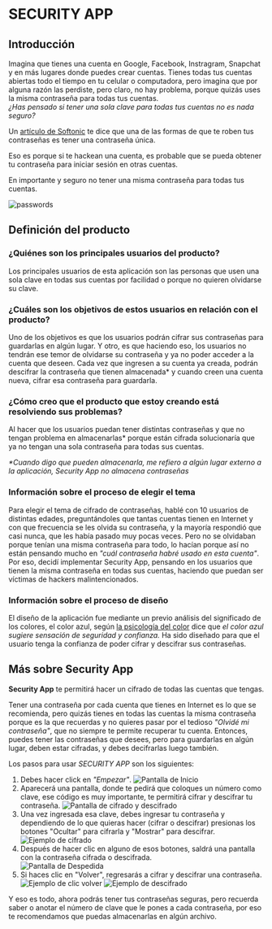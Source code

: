 # SECURITY APP

## Introducción
Imagina que tienes una cuenta en Google, Facebook, Instragram, Snapchat y en más lugares donde puedes crear cuentas.  Tienes todas tus cuentas abiertas todo el tiempo en tu celular o computadora, pero imagina que por alguna razón las perdiste, pero claro, no hay problema, porque quizás uses la misma contraseña para todas tus cuentas.  
_¿Has pensado si tener una sola clave para todas tus cuentas no es nada seguro?_

Un [artículo de Softonic](https://www.softonic.com/articulos/contrasenas-seguras-y-faciles-recordar) te dice que una de las formas de que te roben tus contraseñas es tener una contraseña única.

Eso es porque si te hackean una cuenta, es probable que se pueda obtener tu contraseña para iniciar sesión en otras cuentas.

En importante y seguro no tener una misma contraseña para todas tus cuentas.

![passwords](https://cdn.tecnologia.net/wp-content/uploads/2018/07/contrasenas-dificiles.jpg)


## Definición del producto

### ¿Quiénes son los principales usuarios del producto?

Los principales usuarios de esta aplicación son las personas que usen una sola clave en todas sus cuentas por facilidad o porque no quieren olvidarse su clave.


### ¿Cuáles son los objetivos de estos usuarios en relación con el producto?

Uno de los objetivos es que los usuarios podrán cifrar sus contraseñas para guardarlas en algún lugar.
Y otro, es que haciendo eso, los usuarios no tendrán ese temor de olvidarse su contraseña y ya no poder acceder a la cuenta que deseen.
Cada vez que ingresen a su cuenta ya creada, podrán descifrar la contraseña que tienen almacenada* y cuando creen una cuenta nueva, cifrar esa contraseña para guardarla.


### ¿Cómo creo que el producto que estoy creando está resolviendo sus problemas?

Al hacer que los usuarios puedan tener distintas contraseñas y que no tengan problema en almacenarlas* porque están cifrada solucionaría que ya no tengan una sola contraseña para todas sus cuentas.


_*Cuando digo que pueden almacenarla, me refiero a algún lugar externo a la aplicación, Security App no almacena contraseñas_

### Información sobre el proceso de elegir el tema
Para elegir el tema de cifrado de contraseñas, hablé con 10 usuarios de distintas edades, preguntándoles que tantas cuentas tienen en Internet y con que frecuencia se les olvida su contraseña, y la mayoría respondió que casi nunca, que les había pasado muy pocas veces.  Pero no se olvidaban porque tenían una misma contraseña para todo, lo hacían porque así no están pensando mucho en _"cuál contraseña habré usado en esta cuenta"_.
Por eso, decidí implementar Security App, pensando en los usuarios que tienen la misma contraseña en todas sus cuentas, haciendo que puedan ser víctimas de hackers malintencionados.

### Información sobre el proceso de diseño
El diseño de la aplicación fue mediante un previo análisis del significado de los colores, el color azul, según [la psicología del color](https://lamenteesmaravillosa.com/psicologia-del-color-curiosidades/) dice que _el color azul sugiere sensación de seguridad y confianza._
Ha sido diseñado para que el usuario tenga la confianza de poder cifrar y descifrar sus contraseñas.


## Más sobre Security App

**Security App** te permitirá hacer un cifrado de todas las cuentas que tengas.

Tener una contraseña por cada cuenta que tienes en Internet es lo que se recomienda, pero quizás tienes en todas las cuentas la misma contraseña porque es la que recuerdas y no quieres pasar por el tedioso _"Olvidé mi contraseña"_, que no siempre te permite recuperar tu cuenta.  Entonces, puedes tener las contraseñas que desees, pero para guardarlas en algún lugar, deben estar cifradas, y debes decifrarlas luego también.

Los pasos para usar _SECURITY APP_ son los siguientes:
1. Debes hacer click en _"Empezar"_.
![Pantalla de Inicio](https://i.ibb.co/G2Js3js/scr-Welcome.jpg)
2. Aparecerá una pantalla, donde te pedirá que coloques un número como clave, ese código es muy importante, te permitirá cifrar y descifrar tu contraseña.
![Pantalla de cifrado y descifrado](https://i.ibb.co/cxxGxKG/scr-Cipher.jpg)
3. Una vez ingresada esa clave, debes ingresar tu contraseña y dependiendo de lo que quieras hacer (cifrar o descifrar) presionas los botones "Ocultar" para cifrarla y "Mostrar" para descifrar.
![Ejemplo de cifrado](https://i.ibb.co/5YcXVR2/scr-Ciphere-Ejm.jpg)
4. Después de hacer clic en alguno de esos botones, saldrá una pantalla con la contraseña cifrada o descifrada.  
![Pantalla de Despedida](https://i.ibb.co/dWF1bx3/scr-Good-Bye-Ejm.jpg)
5. Si haces clic en "Volver", regresarás a cifrar y descifrar una contraseña.
![Ejemplo de clic volver](https://i.ibb.co/NFRKvQX/scr-Ciphere-Ejm1.jpg)
![Ejemplo de descifrado](https://i.ibb.co/5GbpHRQ/scr-Good-Bye-Ejm1.jpg)


Y eso es todo, ahora podrás tener tus contraseñas seguras, pero recuerda saber o anotar el número de clave que le pones a cada contraseña, por eso te recomendamos que puedas almacenarlas en algún archivo.